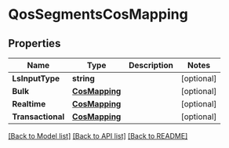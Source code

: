 # QosSegmentsCosMapping

## Properties

Name | Type | Description | Notes
------------ | ------------- | ------------- | -------------
**LsInputType** | **string** |  | [optional] 
**Bulk** | [**CosMapping**](cos_mapping.md) |  | [optional] 
**Realtime** | [**CosMapping**](cos_mapping.md) |  | [optional] 
**Transactional** | [**CosMapping**](cos_mapping.md) |  | [optional] 

[[Back to Model list]](../README.md#documentation-for-models) [[Back to API list]](../README.md#documentation-for-api-endpoints) [[Back to README]](../README.md)


